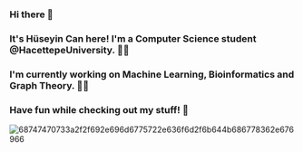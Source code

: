 ### Hi there 👋

### It's Hüseyin Can here! I'm a Computer Science student @HacettepeUniversity. :student:
### I'm currently working on Machine Learning, Bioinformatics and Graph Theory. :technologist:
### Have fun while checking out my stuff! :hugs:

![68747470733a2f2f692e696d6775722e636f6d2f6b644b686778362e676966](https://user-images.githubusercontent.com/71831337/216925811-cf5f86ba-db53-4e92-ab1d-26488a654223.gif)
